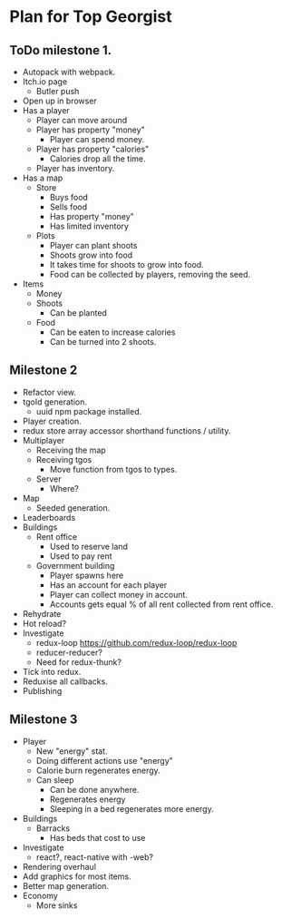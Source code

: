 # Plan for Top Georgist

## ToDo milestone 1.

* Autopack with webpack.
* Itch.io page
	* Butler push
* Open up in browser
* Has a player
	* Player can move around
	* Player has property "money"
		* Player can spend money.
	* Player has property "calories"
		* Calories drop all the time.
	* Player has inventory.
* Has a map
	* Store
		* Buys food
		* Sells food
		* Has property "money"
		* Has limited inventory
	* Plots
		* Player can plant shoots
		* Shoots grow into food
		* It takes time for shoots to grow into food.
		* Food can be collected by players, removing the seed.
* Items
	* Money
	* Shoots
		* Can be planted
	* Food
		* Can be eaten to increase calories
		* Can be turned into 2 shoots.

## Milestone 2

* Refactor view.
* tgoId generation.
	* uuid npm package installed.
* Player creation.
* redux store array accessor shorthand functions / utility.
* Multiplayer
	* Receiving the map
	* Receiving tgos
		* Move function from tgos to types.
	* Server
		* Where?
* Map
	* Seeded generation.
* Leaderboards
* Buildings
	* Rent office
		* Used to reserve land
		* Used to pay rent
	* Government building
		* Player spawns here
		* Has an account for each player
		* Player can collect money in account.
		* Accounts gets equal % of all rent collected from rent office.
* Rehydrate
* Hot reload?
* Investigate
	* redux-loop https://github.com/redux-loop/redux-loop
	* reducer-reducer?
	* Need for redux-thunk?
* Tick into redux.
* Reduxise all callbacks.
* Publishing

## Milestone 3
* Player
	* New "energy" stat.
	* Doing different actions use "energy"
	* Calorie burn regenerates energy.
	* Can sleep
		* Can be done anywhere.
		* Regenerates energy
		* Sleeping in a bed regenerates more energy.
* Buildings
	* Barracks
		* Has beds that cost to use
* Investigate
	* react?, react-native with -web?
* Rendering overhaul
* Add graphics for most items.
* Better map generation.
* Economy
	* More sinks
